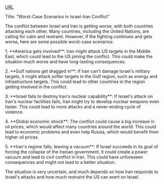 <a href="https://www.bbc.com/news/articles/c74n23y1x48o">URL</a>

<p>Title: "Worst-Case Scenarios in Israel-Iran Conflict"</p>
<p>The conflict between Israel and Iran is getting worse, with both countries attacking each other. Many countries, including the United Nations, are calling for calm and restraint. However, if the fighting continues and gets worse, here are some possible worst-case scenarios:</p>
<p>1. **America gets involved**: Iran might attack US targets in the Middle East, which could lead to the US joining the conflict. This could make the situation much worse and have long-lasting consequences.</p>
<p>2. **Gulf nations get dragged in**: If Iran can't damage Israel's military targets, it might attack softer targets in the Gulf region, such as energy and infrastructure targets. This could lead to other countries in the region getting involved in the conflict.</p>
<p>3. **Israel fails to destroy Iran's nuclear capability**: If Israel's attack on Iran's nuclear facilities fails, Iran might try to develop nuclear weapons even faster. This could lead to more attacks and a never-ending cycle of violence.</p>
<p>4. **Global economic shock**: The conflict could cause a big increase in oil prices, which would affect many countries around the world. This could lead to economic problems and even help Russia, which would benefit from higher oil prices.</p>
<p>5. **Iran's regime falls, leaving a vacuum**: If Israel succeeds in its goal of forcing the collapse of the Iranian government, it could create a power vacuum and lead to civil conflict in Iran. This could have unforeseen consequences and might not lead to a better situation.</p>
<p>The situation is very uncertain, and much depends on how Iran responds to Israel's attacks and how much restraint the US can exert on Israel.</p>